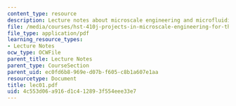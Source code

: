 ```yaml
---
content_type: resource
description: Lecture notes about microscale engineering and microfluidics.
file: /media/courses/hst-410j-projects-in-microscale-engineering-for-the-life-sciences-spring-2007/4c553d06a916d1c412893f554eee33e7_lec01.pdf
file_type: application/pdf
learning_resource_types:
- Lecture Notes
ocw_type: OCWFile
parent_title: Lecture Notes
parent_type: CourseSection
parent_uid: ec0fd6b8-969e-d07b-f605-c8b1a607e1aa
resourcetype: Document
title: lec01.pdf
uid: 4c553d06-a916-d1c4-1289-3f554eee33e7
---
```

